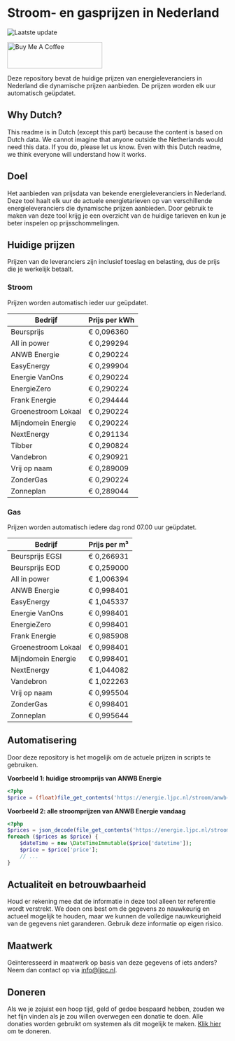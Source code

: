 # Stroom- en gasprijzen in Nederland

![Laatste update](https://img.shields.io/badge/laatste%20update-2023--07--14%2001%3A00%20CET-brightgreen)

<a href="https://www.buymeacoffee.com/Lars-" target="_blank"><img src="https://cdn.buymeacoffee.com/buttons/v2/default-orange.png" alt="Buy Me A Coffee" height="60" style="height: 60px !important;width: 217px !important;" ></a>

Deze repository bevat de huidige prijzen van energieleveranciers in Nederland die dynamische prijzen aanbieden. De prijzen worden elk uur automatisch geüpdatet.

## Why Dutch?

This readme is in Dutch (except this part) because the content is based on Dutch data. We cannot imagine that anyone outside the Netherlands would need this data. If you do, please let us know. Even with this Dutch readme, we think
everyone will understand how it works.

## Doel

Het aanbieden van prijsdata van bekende energieleveranciers in Nederland. Deze tool haalt elk uur de actuele energietarieven op van verschillende energieleveranciers die dynamische prijzen aanbieden. Door gebruik te maken van deze tool
krijg je een overzicht van de huidige tarieven en kun je beter inspelen op prijsschommelingen.

## Huidige prijzen

Prijzen van de leveranciers zijn inclusief toeslag en belasting, dus de prijs die je werkelijk betaalt.

### Stroom

Prijzen worden automatisch ieder uur geüpdatet.

 Bedrijf | Prijs per kWh 
---------|---------------
Beursprijs | € 0,096360
All in power | € 0,299294
ANWB Energie | € 0,290224
EasyEnergy | € 0,299904
Energie VanOns | € 0,290224
EnergieZero | € 0,290224
Frank Energie | € 0,294444
Groenestroom Lokaal | € 0,290224
Mijndomein Energie | € 0,290224
NextEnergy | € 0,291134
Tibber | € 0,290824
Vandebron | € 0,290921
Vrij op naam | € 0,289009
ZonderGas | € 0,290224
Zonneplan | € 0,289044


### Gas

Prijzen worden automatisch iedere dag rond 07.00 uur geüpdatet.

 Bedrijf | Prijs per m³ 
---------|--------------
Beursprijs EGSI | € 0,266931
Beursprijs EOD | € 0,259000
All in power | € 1,006394
ANWB Energie | € 0,998401
EasyEnergy | € 1,045337
Energie VanOns | € 0,998401
EnergieZero | € 0,998401
Frank Energie | € 0,985908
Groenestroom Lokaal | € 0,998401
Mijndomein Energie | € 0,998401
NextEnergy | € 1,044082
Vandebron | € 1,022263
Vrij op naam | € 0,995504
ZonderGas | € 0,998401
Zonneplan | € 0,995644


## Automatisering

Door deze repository is het mogelijk om de actuele prijzen in scripts te gebruiken.

**Voorbeeld 1: huidige stroomprijs van ANWB Energie**

```php
<?php
$price = (float)file_get_contents('https://energie.ljpc.nl/stroom/anwb-energie-nu.txt');

```

**Voorbeeld 2: alle stroomprijzen van ANWB Energie vandaag**

```php
<?php
$prices = json_decode(file_get_contents('https://energie.ljpc.nl/stroom/all-in-power-vandaag.json'),true);
foreach ($prices as $price) {
    $dateTime = new \DateTimeImmutable($price['datetime']);
    $price = $price['price'];
    // ...
}
```

## Actualiteit en betrouwbaarheid

Houd er rekening mee dat de informatie in deze tool alleen ter referentie wordt verstrekt. We doen ons best om de gegevens zo nauwkeurig en actueel mogelijk te houden, maar we kunnen de volledige nauwkeurigheid van de gegevens niet
garanderen. Gebruik deze informatie op eigen risico.

## Maatwerk

Geïnteresseerd in maatwerk op basis van deze gegevens of iets anders? Neem dan contact op
via [info@ljpc.nl](mailto:info@ljpc.nl?subject=Energie%20prijzen).

## Doneren

Als we je zojuist een hoop tijd, geld of gedoe bespaard hebben, zouden we het fijn vinden als je zou willen overwegen een
donatie te doen. Alle donaties worden gebruikt om systemen als dit mogelijk te
maken. [Klik hier](https://www.buymeacoffee.com/Lars-) om te doneren.
